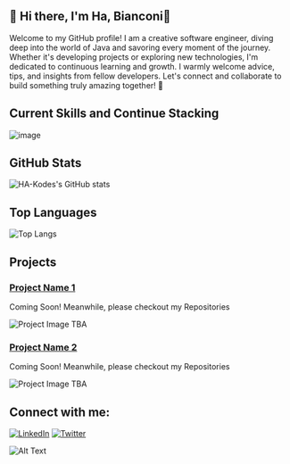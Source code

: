 ## 👋 Hi there, I'm **Ha, Bianconi**👋
   Welcome to my GitHub profile!
   I am a creative software engineer, diving deep into the world of Java and savoring every moment of the journey. Whether it's developing projects or exploring new technologies, I'm dedicated to continuous learning and growth. I warmly welcome advice, tips, and insights from fellow developers. Let's connect and collaborate to build something truly amazing together! 🚀

## Current Skills and Continue Stacking
![image](https://github.com/user-attachments/assets/7122f273-fefb-40ec-9655-feaec15b0d3c)

## GitHub Stats

![HA-Kodes's GitHub stats](https://github-readme-stats.vercel.app/api?username=HA-Kodes&show_icons=true&hide_title=true&count_private=true)

## Top Languages

![Top Langs](https://github-readme-stats.vercel.app/api/top-langs/?username=HA-Kodes&layout=compact)

## Projects

### [Project Name 1](https://github.com/HA-Kodes/project1)
Coming Soon!  Meanwhile, please checkout my Repositories

![Project Image TBA](https://placekitten.com/200/200)

### [Project Name 2](https://github.com/HA-Kodes/project2)
Coming Soon!  Meanwhile, please checkout my Repositories

![Project Image TBA](https://placekitten.com/200/200)

## Connect with me:
[![LinkedIn](https://img.shields.io/badge/LinkedIn-HA_Kodes-blue)](https://www.linkedin.com/in/ha-kodes)
[![Twitter](https://img.shields.io/badge/Twitter-@HA_Kodes-blue)](https://twitter.com/HA_Kodes)

![Alt Text](https://i.giphy.com/media/v1.Y2lkPTc5MGI3NjExd25xN2kwZ2xodHB1ZTZqaTJ5aW1sbTc3NGkyNjZuOWMza3N4aDB1OCZlcD12MV9pbnRlcm5hbF9naWZfYnlfaWQmY3Q9Zw/xTiTnolgxvZcJwdq4E/giphy.gif)
